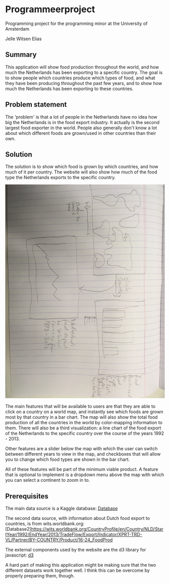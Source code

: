 # Programmeerproject
Programming project for the programming minor at the University of Amsterdam

Jelle Witsen Elias

## Summary
This application will show food production throughout the world, and how much
the Netherlands has been exporting to a specific country. The goal is to
show people which countries produce which types of food, and what they have been
producing throughout the past few years, and to show how much the Netherlands
has been exporting to these countries.

## Problem statement
The 'problem' is that a lot of people in the Netherlands have no idea how big
the Netherlands is in the food export industry. It actually is the second
largest food exporter in the world. People also generally don't know a lot
about which different foods are grown/used in other countries than their own.

## Solution
The solution is to show which food is grown by which countries, and how much of
it per country. The website will also show how much of the food type the
Netherlands exports to the specific country.

![Sketch](doc/sketch.jpg)

The main features that will be available to users are that they are able to
click on a country on a world map, and instantly see which foods are grown most
by that country in a bar chart. The map will also show the total food production
of all the countries in the world by color-mapping information to them. There
will also be a third visualization: a line chart of the food export of the
Netherlands to the specific country over the course of the years 1992 - 2013.

Other features are a slider below the map with which the user can switch between
different years to view in the map, and checkboxes that will allow you to change
which food types are shown in the bar chart.

All of these features will be part of the minimum viable product. A feature that
is optional to implement is a dropdown menu above the map with which you can
select a continent to zoom in to.

## Prerequisites
The main data source is a Kaggle database:
[Database](https://www.kaggle.com/dorbicycle/world-foodfeed-production/data)

The second data source, with information about Dutch food export to countries,
is from wits.worldbank.org:
[Database2]https://wits.worldbank.org/CountryProfile/en/Country/NLD/StartYear/1992/EndYear/2013/TradeFlow/Export/Indicator/XPRT-TRD-VL/Partner/BY-COUNTRY/Product/16-24_FoodProd

The external components used by the website are the d3 library for javascript:
[d3](https://d3js.org/)

A hard part of making this application might be making sure that the two
different datasets work together well. I think this can be overcome by properly
preparing them, though.
